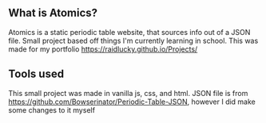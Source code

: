 ## What is Atomics?
Atomics is a static periodic table website, that sources info out of a JSON file.
Small project based off things I'm currently learning in school.
This was made for my portfolio https://raidlucky.github.io/Projects/

## Tools used
This small project was made in vanilla js, css, and html.
JSON file is from https://github.com/Bowserinator/Periodic-Table-JSON, however I did make some changes to it myself